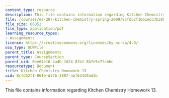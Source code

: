 ```yaml
---
content_type: resource
description: This file contains information regarding Kitchen Chemistry Homework 13.
file: /courses/es-287-kitchen-chemistry-spring-2009/8cfd52f1061ed37b3807abf634d9ad3b_MITES_287S09_assn13_Week13.pdf
file_size: 86852
file_type: application/pdf
learning_resource_types:
- Assignments
license: https://creativecommons.org/licenses/by-nc-sa/4.0/
ocw_type: OCWFile
parent_title: Assignments
parent_type: CourseSection
parent_uid: 0ee64e16-4a4b-fd24-8fb1-8b7e5e7fcb6c
resourcetype: Document
title: Kitchen Chemistry Homework 13
uid: 8cfd52f1-061e-d37b-3807-abf634d9ad3b
---
```

This file contains information regarding Kitchen Chemistry Homework 13.